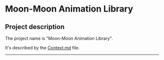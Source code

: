 # Moon-Moon Animation Library

## Project description

The project name is "Moon-Moon Animation Library".

It's described by the [Context.md](./Context.md) file.

--------------------------------------------------------------------------

